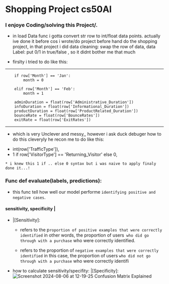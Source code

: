 # Shopping Project cs50AI

### I enjoye Coding/solving this Project/.

  * in load Data func  i gotta  convert str row to int/float data points.
  actually ive done it before cos i wrote/do project before hand do the shopping project, in that project i did data cleaning: swap the row of data,
  data Label: put 0/1 in true/false , so it didnt bother me that much

  * firslty i tried to do like this:
    
    
-----------------------------------       
      
        if row['Month'] == 'Jan':
            month = 0
        
        elif row['Month'] == 'Feb':
            month = 1
        
        adminDuration = float(row['Administrative_Duration'])
        infoDuration = float(row['Informational_Duration'])
        productDuration = float(row['ProductRelated_Duration'])
        bounceRate = float(row['BounceRates'])
        exitRate = float(row['ExitRates'])
                
----------------------------------

  * which is very Unclever and messy,, however i ask duck debuger how to do this cleveryly he recon me to do like this:

  -  int(row['TrafficType']),
  -  1 if row['VisitorType'] == 'Returning_Visitor' else 0,

    * i knew this 1 if .. else 0 syntax but i was naive to apply finaly done it...!


### Func def evaluate(labels, predictions):

  * this func tell how well our model performe `identifying positive and negative cases`.

#### sensitivity, specificity | 
  *   |[Sensitivity]:
        + refers to the p`roportion of positive examples that were correctly identified` in other words, the proportion          of users` who did go through with a purchase` who were correctly identified. 
    
   

        + refers to the proportion of `negative examples that were correctly identified` in this case, the proportion of         users `who did not go through with a purchase` who were correctly identifi

+ how to calculate sensitivity/specifity:
 |[Specificity]:![Screenshot 2024-08-06 at 12-19-25 Confusion Matrix Explained](https://github.com/user-attachments/assets/9704ea3f-a15e-433c-8725-647d84c3e046)
  
